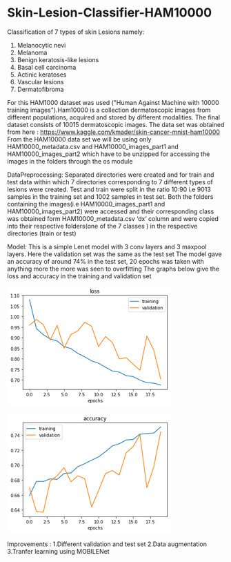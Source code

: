 # Skin-Lesion-Classifier-HAM10000

Classification of 7 types of skin Lesions namely:
1.	Melanocytic nevi
2.	Melanoma
3.	Benign keratosis-like lesions
4.	Basal cell carcinoma
5.	Actinic keratoses
6.	Vascular lesions
7.	Dermatofibroma


For this HAM1000 dataset was used ("Human Against Machine with 10000 training images").Ham10000 is a collection dermatoscopic images from different populations, acquired and stored by different modalities. The final dataset consists of 10015 dermatoscopic images.
The data set was obtained from here : https://www.kaggle.com/kmader/skin-cancer-mnist-ham10000
From the HAM10000 data set we will be using only HAM10000_metadata.csv and HAM10000_images_part1 and HAM10000_images_part2 which have to be unzipped for accessing the images in the folders through the os module 

DataPreprocessing:
Separated directories were created and for train and test data within which 7 directories corresponding to 7 different types of lesions were created.
Test and train were split in the ratio 10:90 i.e 9013 samples in the training set and 1002 samples in test set. Both the folders containing the images(i.e HAM10000_images_part1 and HAM10000_images_part2) were accessed  and their corresponding class was obtained form HAM10000_metadata.csv ‘dx’ column and were copied into their respective folders(one of the 7 classes ) in the respective directories (train or test)


Model:
This is a simple Lenet model with 3 conv layers and 3 maxpool layers.
Here the validation set was the same as the test set 
The model gave an accuracy of around 74% in the test set, 20 epochs was taken with anything more the more was seen to overfitting 
The graphs below give the loss and accuracy in the training and validation set 


![alt text](https://github.com/dhruv-shindhe/Skin-Lesion-Classifier-HAM10000/blob/master/loss.png)

![alt text](https://github.com/dhruv-shindhe/Skin-Lesion-Classifier-HAM10000/blob/master/accuracy.png) 


Improvements :
1.Different validation and test set
2.Data augmentation
3.Tranfer learning using MOBILENet

